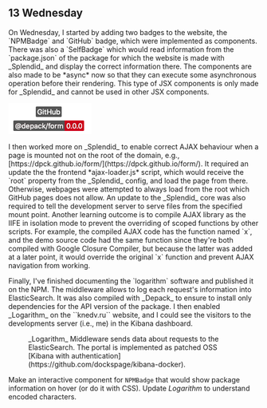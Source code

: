 ## 13 Wednesday

<p>On Wednesday, I started by adding two badges to the website, the `NPMBadge` and `GitHub` badge, which were implemented as components. There was also a `SelfBadge` which would read information from the `package.json` of the package for which the website is made with _Splendid_ and display the correct information there. The components are also made to be *async* now so that they can execute some asynchronous operation before their rendering. This type of JSX components is only made for _Splendid_ and cannot be used in other JSX components.</p>

<img src="img/2019/2-feb/version.png">

<p>I then worked more on _Splendid_ to enable correct AJAX behaviour when a page is mounted not on the root of the domain, e.g., [https://dpck.github.io/form/](https://dpck.github.io/form/). It required an update the the frontend *ajax-loader.js* script, which would receive the `root` property from the _Splendid_ config, and load the page from there. Otherwise, webpages were attempted to always load from the root which GitHub pages does not allow. An update to the _Splendid_ core was also required to tell the development server to serve files from the specified mount point. Another learning outcome is to compile AJAX library as the IIFE in isolation mode to prevent the overriding of scoped functions by other scripts. For example, the compiled AJAX code has the function named `x`, and the demo source code had the same function since they're both compiled with Google Closure Compiler, but because the latter was added at a later point, it would override the original `x` function and prevent AJAX navigation from working.</p>

<p>Finally, I've finished documenting the `logarithm` software and published it on the NPM. The middleware allows to log each request's information into ElasticSearch. It was also compiled with _Depack_ to ensure to install only dependencies for the API version of the package. I then enabled _Logarithm_ on the ``knedv.ru`` website, and I could see the visitors to the developments server (i.e., me) in the Kibana dashboard.</p>

<Figure img="img/2019/2-feb/appshot-Chrome-kibana.gif" alt="Kibana Logs For Logarithm">_Logarithm_ Middleware sends data about requests to the ElasticSearch. The portal is implemented as patched OSS [Kibana with authentication](https://github.com/dockspage/kibana-docker).</Figure>

<ToDo>Make an interactive component for `NPMBadge` that would show package information on hover (or do it with CSS).</ToDo>
<ToDo>Update _Logarithm_ to understand encoded characters.</ToDo>

<SectionBreak/>